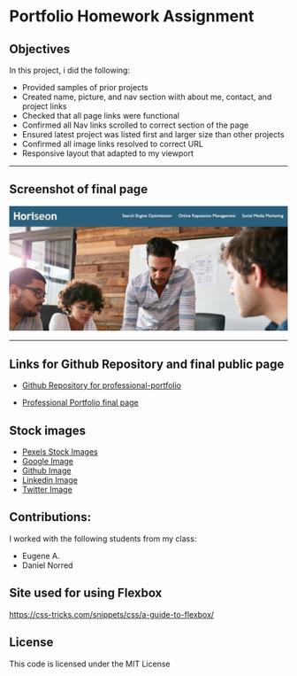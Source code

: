 # Portfolio Homework Assignment

## Objectives

In this project, i did the following:

- Provided samples of prior projects
- Created name, picture, and nav section wiith about me, contact, and project links
- Checked that all page links were functional
- Confirmed all Nav links scrolled to correct section of the page
- Ensured latest project was listed first and larger size than other projects
- Confirmed all image links resolved to correct URL
- Responsive layout that adapted to my viewport 

-----
## Screenshot of final page

![Screenshot of final webpage](./assets/images/final-page.jpg)

-----
## Links for Github Repository and final public page

- [Github Repository for professional-portfolio](https://github.com/ksjefferies/professional-portfolio)

- [Professional Portfolio final page](https://ksjefferies.github.io/professional-portfolio/)
## Stock images
- [Pexels Stock Images](https://www.pexels.com)
- [Google Image](https://www.reuters.com/technology/google-services-down-some-users-downdetector-2021-06-29/)
- [Github Image](https://www.omgubuntu.co.uk/2018/06/microsoft-buying-github)
- [Linkedin Image](https://techsavvy.life/2022/02/17/want-to-change-your-linkedin-profile-url/)
- [Twitter Image](https://www.indiatvnews.com/technology/news-twitter-edit-button-introduction-on-one-condition-know-what-is-it-631301)




## Contributions:
I worked with the following students from my class:
- Eugene A.
- Daniel Norred
## Site used for using Flexbox
https://css-tricks.com/snippets/css/a-guide-to-flexbox/
## License
This code is licensed under the MIT License